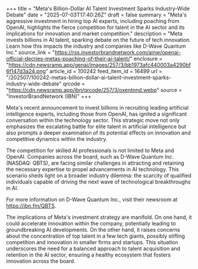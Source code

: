 +++
title = "Meta's Billion-Dollar AI Talent Investment Sparks Industry-Wide Debate"
date = "2025-07-03T17:40:26Z"
draft = false
summary = "Meta's aggressive investment in hiring top AI experts, including poaching from OpenAI, highlights the fierce competition for talent in the AI sector and its implications for innovation and market competition."
description = "Meta invests billions in AI talent, sparking debate on the future of tech innovation. Learn how this impacts the industry and companies like D-Wave Quantum Inc."
source_link = "https://rss.investorbrandnetwork.com/ainw/openai-official-decries-metas-poaching-of-their-ai-talent/"
enclosure = "https://cdn.newsramp.app/genai/images/257/3/bb1973afc440003a4290bf6f147d3a24.png"
article_id = 100242
feed_item_id = 16499
url = "/202507/100242-metas-billion-dollar-ai-talent-investment-sparks-industry-wide-debate"
qrcode = "https://cdn.newsramp.app/ibn/qrcode/257/3/oxentnnd.webp"
source = "InvestorBrandNetwork (IBN)"
+++

<p>Meta's recent announcement to invest billions in recruiting leading artificial intelligence experts, including those from OpenAI, has ignited a significant conversation within the technology sector. This strategic move not only emphasizes the escalating battle for elite talent in artificial intelligence but also prompts a deeper examination of its potential effects on innovation and competitive dynamics within the industry.</p><p>The competition for skilled AI professionals is not limited to Meta and OpenAI. Companies across the board, such as D-Wave Quantum Inc. (NASDAQ: QBTS), are facing similar challenges in attracting and retaining the necessary expertise to propel advancements in AI technology. This scenario sheds light on a broader industry dilemma: the scarcity of qualified individuals capable of driving the next wave of technological breakthroughs in AI.</p><p>For more information on D-Wave Quantum Inc., visit their newsroom at <a href='https://ibn.fm/QBTS' rel='nofollow' target='_blank'>https://ibn.fm/QBTS</a>.</p><p>The implications of Meta's investment strategy are manifold. On one hand, it could accelerate innovation within the company, potentially leading to groundbreaking AI developments. On the other hand, it raises concerns about the concentration of top talent in a few tech giants, possibly stifling competition and innovation in smaller firms and startups. This situation underscores the need for a balanced approach to talent acquisition and retention in the AI sector, ensuring a healthy ecosystem that fosters innovation across the board.</p>